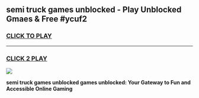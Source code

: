 
## semi truck games unblocked - Play Unblocked Gmaes & Free #ycuf2
<h3>
<a href="https://news.freeplayer.one?title=semi_truck_games_unblocked&ref=03M">CLICK TO PLAY</a></h3>
<hr>

<h3>
<a href="https://news.freeplayer.one?title=semi_truck_games_unblocked&ref=03M">CLICK 2 PLAY</a>
  
</h3>

<a href="https://news.freeplayer.one?title=semi_truck_games_unblocked&ref=03M"><img src="https://clearcache.store/games.png"></a>


**semi truck games unblocked games unblocked: Your Gateway to Fun and Accessible Online Gaming**
